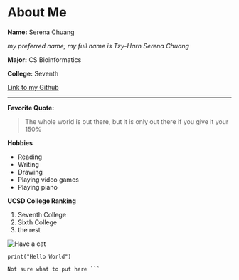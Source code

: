 # About Me

**Name:** Serena Chuang

*my preferred name; my full name is Tzy-Harn Serena Chuang*

**Major:** CS Bioinformatics

**College:** Seventh

[Link to my Github](https://github.com/serrachow)

---

**Favorite Quote:**

> The whole world is out there, but it is only out there if you give it your 150%

**Hobbies**

* Reading
* Writing
* Drawing
* Playing video games
* Playing piano

**UCSD College Ranking**

1. Seventh College
2. Sixth College
3. the rest

![Have a cat](https://images.pexels.com/photos/45201/kitty-cat-kitten-pet-45201.jpeg?cs=srgb&dl=pexels-pixabay-45201.jpg&fm=jpg)

`print("Hello World")`

```# code block
Not sure what to put here ```


